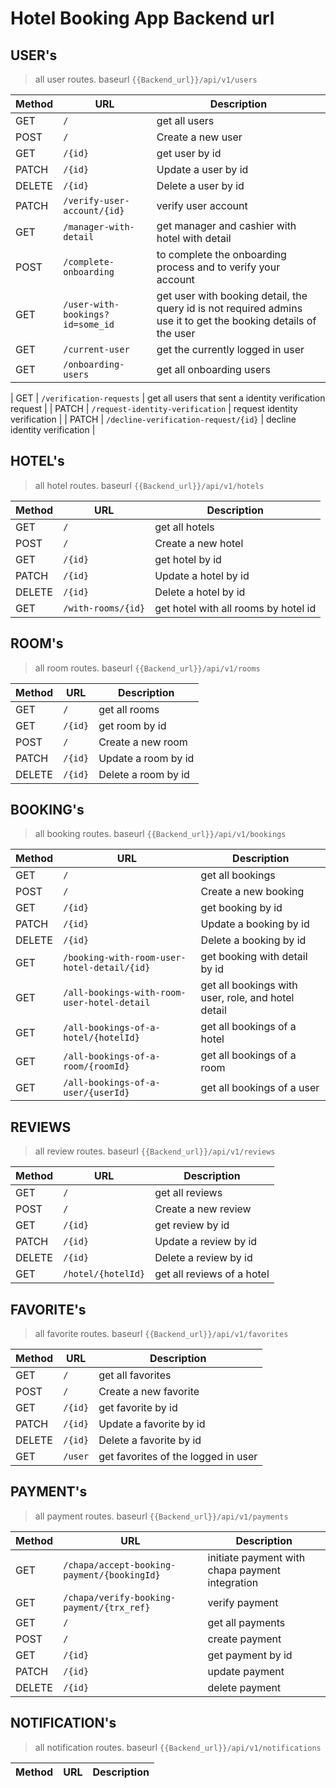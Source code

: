 # Hotel Booking App Backend url

## USER's

> all user routes. baseurl `{{Backend_url}}/api/v1/users`

| Method | URL                              | Description                                                                                                     |
| ------ | -------------------------------- | --------------------------------------------------------------------------------------------------------------- |
| GET    | `/`                              | get all users                                                                                                   |
| POST   | `/`                              | Create a new user                                                                                               |
| GET    | `/{id}`                          | get user by id                                                                                                  |
| PATCH  | `/{id}`                          | Update a user by id                                                                                             |
| DELETE | `/{id}`                          | Delete a user by id                                                                                             |
| PATCH  | `/verify-user-account/{id}`      | verify user account                                                                                             |
| GET    | `/manager-with-detail`           | get manager and cashier with hotel with detail                                                                  |
| POST   | `/complete-onboarding`           | to complete the onboarding process and to verify your account                                                   |
| GET    | `/user-with-bookings?id=some_id` | get user with booking detail, the query id is not required admins use it to get the booking details of the user |
| GET    | `/current-user`                  | get the currently logged in user                                                                                |
| GET    | `/onboarding-users`              | get all onboarding users                                                                                        |

| GET | `/verification-requests` | get all users that sent a identity verification request |
| PATCH | `/request-identity-verification` | request identity verification |
| PATCH | `/decline-verification-request/{id}` | decline identity verification |

## HOTEL's

> all hotel routes. baseurl `{{Backend_url}}/api/v1/hotels`

| Method | URL                | Description                          |
| ------ | ------------------ | ------------------------------------ |
| GET    | `/`                | get all hotels                       |
| POST   | `/`                | Create a new hotel                   |
| GET    | `/{id}`            | get hotel by id                      |
| PATCH  | `/{id}`            | Update a hotel by id                 |
| DELETE | `/{id}`            | Delete a hotel by id                 |
| GET    | `/with-rooms/{id}` | get hotel with all rooms by hotel id |

## ROOM's

> all room routes. baseurl `{{Backend_url}}/api/v1/rooms`

| Method | URL     | Description         |
| ------ | ------- | ------------------- |
| GET    | `/`     | get all rooms       |
| GET    | `/{id}` | get room by id      |
| POST   | `/`     | Create a new room   |
| PATCH  | `/{id}` | Update a room by id |
| DELETE | `/{id}` | Delete a room by id |

## BOOKING's

> all booking routes. baseurl `{{Backend_url}}/api/v1/bookings`

| Method | URL                                         | Description                                        |
| ------ | ------------------------------------------- | -------------------------------------------------- |
| GET    | `/`                                         | get all bookings                                   |
| POST   | `/`                                         | Create a new booking                               |
| GET    | `/{id}`                                     | get booking by id                                  |
| PATCH  | `/{id}`                                     | Update a booking by id                             |
| DELETE | `/{id}`                                     | Delete a booking by id                             |
| GET    | `/booking-with-room-user-hotel-detail/{id}` | get booking with detail by id                      |
| GET    | `/all-bookings-with-room-user-hotel-detail` | get all bookings with user, role, and hotel detail |
| GET    | `/all-bookings-of-a-hotel/{hotelId}`        | get all bookings of a hotel                        |
| GET    | `/all-bookings-of-a-room/{roomId}`          | get all bookings of a room                         |
| GET    | `/all-bookings-of-a-user/{userId}`          | get all bookings of a user                         |

## REVIEWS

> all review routes. baseurl `{{Backend_url}}/api/v1/reviews`

| Method | URL                | Description                |
| ------ | ------------------ | -------------------------- |
| GET    | `/`                | get all reviews            |
| POST   | `/`                | Create a new review        |
| GET    | `/{id}`            | get review by id           |
| PATCH  | `/{id}`            | Update a review by id      |
| DELETE | `/{id}`            | Delete a review by id      |
| GET    | `/hotel/{hotelId}` | get all reviews of a hotel |

## FAVORITE's

> all favorite routes. baseurl `{{Backend_url}}/api/v1/favorites`

| Method | URL     | Description                         |
| ------ | ------- | ----------------------------------- |
| GET    | `/`     | get all favorites                   |
| POST   | `/`     | Create a new favorite               |
| GET    | `/{id}` | get favorite by id                  |
| PATCH  | `/{id}` | Update a favorite by id             |
| DELETE | `/{id}` | Delete a favorite by id             |
| GET    | `/user` | get favorites of the logged in user |

## PAYMENT's

> all payment routes. baseurl `{{Backend_url}}/api/v1/payments`

| Method | URL                                         | Description                                     |
| ------ | ------------------------------------------- | ----------------------------------------------- |
| GET    | `/chapa/accept-booking-payment/{bookingId}` | initiate payment with chapa payment integration |
| GET    | `/chapa/verify-booking-payment/{trx_ref}`   | verify payment                                  |
| GET    | `/`                                         | get all payments                                |
| POST   | `/`                                         | create payment                                  |
| GET    | `/{id}`                                     | get payment by id                               |
| PATCH  | `/{id}`                                     | update payment                                  |
| DELETE | `/{id}`                                     | delete payment                                  |

## NOTIFICATION's

> all notification routes. baseurl `{{Backend_url}}/api/v1/notifications`

| Method | URL | Description |
| ------ | --- | ----------- |
